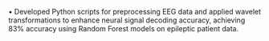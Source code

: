 •	Developed Python scripts for preprocessing EEG data and applied wavelet transformations to enhance neural signal decoding accuracy, achieving 83% accuracy using Random Forest models on epileptic patient data.
